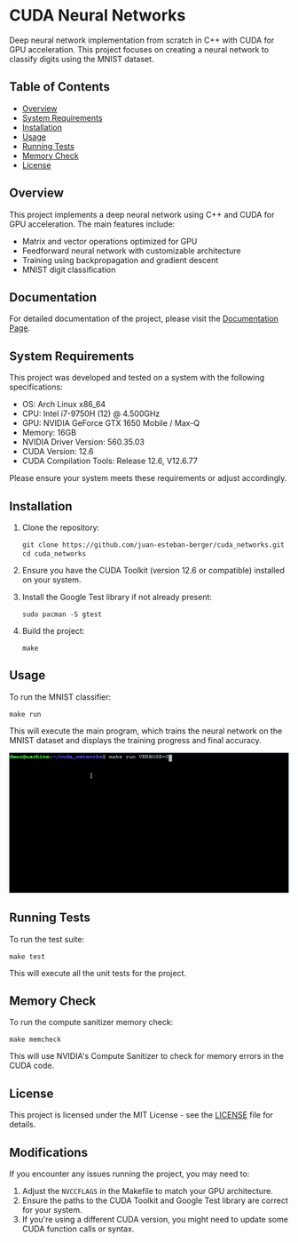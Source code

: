 # CUDA Neural Networks

Deep neural network implementation from scratch in C++ with CUDA for GPU acceleration. This project focuses on creating a neural network to classify digits using the MNIST dataset.

## Table of Contents

- [Overview](#overview)
- [System Requirements](#system-requirements)
- [Installation](#installation)
- [Usage](#usage)
- [Running Tests](#running-tests)
- [Memory Check](#memory-check)
- [License](#license)

## Overview

This project implements a deep neural network using C++ and CUDA for GPU acceleration. The main features include:

- Matrix and vector operations optimized for GPU
- Feedforward neural network with customizable architecture
- Training using backpropagation and gradient descent
- MNIST digit classification

## Documentation
For detailed documentation of the project, please visit the [Documentation Page](http://juanberger.com/cuda-networks-docs/).

## System Requirements

This project was developed and tested on a system with the following specifications:

- OS: Arch Linux x86_64
- CPU: Intel i7-9750H (12) @ 4.500GHz
- GPU: NVIDIA GeForce GTX 1650 Mobile / Max-Q
- Memory: 16GB
- NVIDIA Driver Version: 560.35.03
- CUDA Version: 12.6
- CUDA Compilation Tools: Release 12.6, V12.6.77

Please ensure your system meets these requirements or adjust accordingly.

## Installation

1. Clone the repository:
   ```
   git clone https://github.com/juan-esteban-berger/cuda_networks.git
   cd cuda_networks
   ```

2. Ensure you have the CUDA Toolkit (version 12.6 or compatible) installed on your system.

3. Install the Google Test library if not already present:
   ```
   sudo pacman -S gtest
   ```

4. Build the project:
   ```
   make
   ```

## Usage

To run the MNIST classifier:

```
make run
```

This will execute the main program, which trains the neural network on the MNIST dataset and displays the training progress and final accuracy.

![Demo GIF](https://github.com/juan-esteban-berger/cuda_networks/blob/main/gifs/demo.gif)

## Running Tests

To run the test suite:

```
make test
```

This will execute all the unit tests for the project.

## Memory Check

To run the compute sanitizer memory check:

```
make memcheck
```

This will use NVIDIA's Compute Sanitizer to check for memory errors in the CUDA code.

## License

This project is licensed under the MIT License - see the [LICENSE](LICENSE) file for details.

## Modifications

If you encounter any issues running the project, you may need to:

1. Adjust the `NVCCFLAGS` in the Makefile to match your GPU architecture.
2. Ensure the paths to the CUDA Toolkit and Google Test library are correct for your system.
3. If you're using a different CUDA version, you might need to update some CUDA function calls or syntax.
